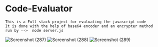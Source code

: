 # Code-Evaluator
    This is a Full stack project for evaluating the javascript code
    It is done with the help of base64 encoder and an encrypter method
    run by -->  node server.js

![Screenshot (287)](https://user-images.githubusercontent.com/70270506/144717540-5438aa55-5c0d-464f-a63a-e6da39dfc529.png)
![Screenshot (288)](https://user-images.githubusercontent.com/70270506/144717579-92edacb3-6cb5-43f8-a705-e40177cfd971.png)
![Screenshot (289)](https://user-images.githubusercontent.com/70270506/144717590-838a8683-409b-463a-9f64-4a6d44fc0753.png)


